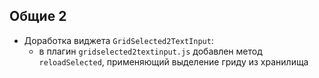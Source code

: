 ## Общие 2
- Доработка виджета `GridSelected2TextInput`:
    - в плагин `gridselected2textinput.js` добавлен метод `reloadSelected`, применяющий выделение гриду из хранилища